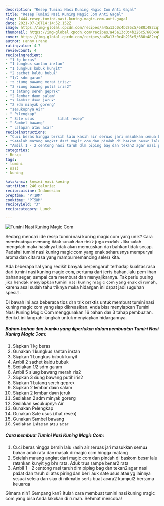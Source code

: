 ```yaml
---
description: "Resep Tumini Nasi Kuning Magic Com Anti Gagal"
title: "Resep Tumini Nasi Kuning Magic Com Anti Gagal"
slug: 1444-resep-tumini-nasi-kuning-magic-com-anti-gagal
date: 2021-07-10T14:14:52.152Z
image: https://img-global.cpcdn.com/recipes/a45a13c0c4b226c5/680x482cq70/tumini-nasi-kuning-magic-com-foto-resep-utama.jpg
thumbnail: https://img-global.cpcdn.com/recipes/a45a13c0c4b226c5/680x482cq70/tumini-nasi-kuning-magic-com-foto-resep-utama.jpg
cover: https://img-global.cpcdn.com/recipes/a45a13c0c4b226c5/680x482cq70/tumini-nasi-kuning-magic-com-foto-resep-utama.jpg
author: Fanny Frank
ratingvalue: 4.7
reviewcount: 4
recipeingredient:
- "1 kg beras"
- "1 bungkus santan instan"
- "1 bungkus bubuk kunyit"
- "2 sachet kaldu bubuk"
- "1/2 sdm garam"
- "5 siung bawang merah iris2"
- "3 siung bawang putih iris2"
- "1 batang sereh geprek"
- "2 lembar daun salam"
- "2 lembar daun jeruk"
- "2 sdm minyak goreng"
- "secukupnya Air"
- " Pelengkap"
- " Sate usus           lihat resep"
- " Sambel bawang"
- " Lalapan atau acar"
recipeinstructions:
- "Cuci beras hingga bersih lalu kasih air seruas jari masukkan semua bahan aduk rata dan masak di magic com hingga matang"
- "Setelah matang angkat dari magic com dan pindah di baskom besar lalu ratankan kunyit yg blm rata. Aduk trus sampe benar2 rata"
- "Ambil 1 - 2 centong nasi taruh dlm piping bag dan tekan2 agar nasi padat dan taruh di atas piring dan beri lauk sate usus atau yg lainnya sesuai selera dan siap di nikmatin serta buat acara2 kumpul2 bersama keluarga"
categories:
- Resep
tags:
- tumini
- nasi
- kuning

katakunci: tumini nasi kuning 
nutrition: 246 calories
recipecuisine: Indonesian
preptime: "PT19M"
cooktime: "PT58M"
recipeyield: "3"
recipecategory: Lunch

---
```



![Tumini Nasi Kuning Magic Com](https://img-global.cpcdn.com/recipes/a45a13c0c4b226c5/680x482cq70/tumini-nasi-kuning-magic-com-foto-resep-utama.jpg)

Sedang mencari ide resep tumini nasi kuning magic com yang unik? Cara membuatnya memang tidak susah dan tidak juga mudah. Jika salah mengolah maka hasilnya tidak akan memuaskan dan bahkan tidak sedap. Padahal tumini nasi kuning magic com yang enak seharusnya mempunyai aroma dan cita rasa yang mampu memancing selera kita.

Ada beberapa hal yang sedikit banyak berpengaruh terhadap kualitas rasa dari tumini nasi kuning magic com, pertama dari jenis bahan, lalu pemilihan bahan segar, sampai cara membuat dan menyajikannya. Tak perlu pusing jika hendak menyiapkan tumini nasi kuning magic com yang enak di rumah, karena asal sudah tahu triknya maka hidangan ini dapat jadi suguhan spesial.




Di bawah ini ada beberapa tips dan trik praktis untuk membuat tumini nasi kuning magic com yang siap dikreasikan. Anda bisa menyiapkan Tumini Nasi Kuning Magic Com menggunakan 16 bahan dan 3 tahap pembuatan. Berikut ini langkah-langkah untuk menyiapkan hidangannya.

<!--inarticleads1-->

##### Bahan-bahan dan bumbu yang diperlukan dalam pembuatan Tumini Nasi Kuning Magic Com:

1. Siapkan 1 kg beras
1. Gunakan 1 bungkus santan instan
1. Siapkan 1 bungkus bubuk kunyit
1. Ambil 2 sachet kaldu bubuk
1. Sediakan 1/2 sdm garam
1. Ambil 5 siung bawang merah iris2
1. Siapkan 3 siung bawang putih iris2
1. Siapkan 1 batang sereh geprek
1. Siapkan 2 lembar daun salam
1. Siapkan 2 lembar daun jeruk
1. Sediakan 2 sdm minyak goreng
1. Sediakan secukupnya Air
1. Gunakan  Pelengkap
1. Gunakan  Sate usus           (lihat resep)
1. Gunakan  Sambel bawang
1. Sediakan  Lalapan atau acar




<!--inarticleads2-->

##### Cara membuat Tumini Nasi Kuning Magic Com:

1. Cuci beras hingga bersih lalu kasih air seruas jari masukkan semua bahan aduk rata dan masak di magic com hingga matang
1. Setelah matang angkat dari magic com dan pindah di baskom besar lalu ratankan kunyit yg blm rata. Aduk trus sampe benar2 rata
1. Ambil 1 - 2 centong nasi taruh dlm piping bag dan tekan2 agar nasi padat dan taruh di atas piring dan beri lauk sate usus atau yg lainnya sesuai selera dan siap di nikmatin serta buat acara2 kumpul2 bersama keluarga




Gimana nih? Gampang kan? Itulah cara membuat tumini nasi kuning magic com yang bisa Anda lakukan di rumah. Selamat mencoba!
